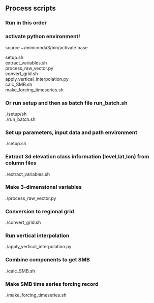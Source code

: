 ## Process scripts

### Run in this order  

### activate python environment!
source ~/miniconda3/bin/activate base

setup.sh <br>
extract_variables.sh <br>
process_raw_vector.py <br>
convert_grid.sh <br>
apply_vertical_interpolation.py <br>
calc_SMB.sh <br>
make_forcing_timeseries.sh <br>

### Or run setup and then as batch file run_batch.sh
./setup/sh <br>
./run_batch.sh <br>


### Set up parameters, input data and path environment
./setup.sh

### Extract 3d elevation class information (level,lat,lon) from column files 
./extract_variables.sh

### Make 3-dimensional variables 
./process_raw_vector.py

### Conversion to regional grid
./convert_grid.sh

### Run vertical interpolation
./apply_vertical_interpolation.py

### Combine components to get SMB
./calc_SMB.sh

### Make SMB time series forcing record
./make_forcing_timeseries.sh
